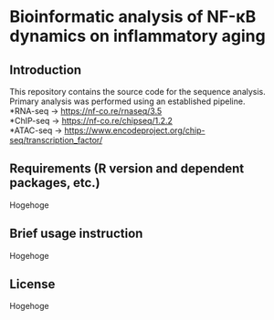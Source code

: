 # Bioinformatic analysis of NF-κB dynamics on inflammatory aging
## Introduction
This repository contains the source code for the sequence analysis.  
Primary analysis was performed using an established pipeline.  
*RNA-seq  -> https://nf-co.re/rnaseq/3.5  
*ChIP-seq -> https://nf-co.re/chipseq/1.2.2  
*ATAC-seq -> https://www.encodeproject.org/chip-seq/transcription_factor/  



## Requirements (R version and dependent packages, etc.)
Hogehoge



## Brief usage instruction
Hogehoge



## License
Hogehoge
